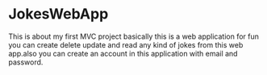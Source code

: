 # JokesWebApp
This is about my first MVC project
basically this is a web application for fun you can create delete update and read any kind of jokes from this web app.also you can create an account in this application with email and password.
